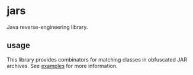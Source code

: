 # jars
Java reverse-engineering library.

## usage
This library provides combinators for matching classes in obfuscated JAR archives.
See [examples](examples/search.rs) for more information.
